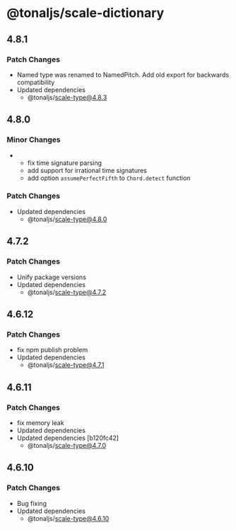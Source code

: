 # @tonaljs/scale-dictionary

## 4.8.1

### Patch Changes

- Named type was renamed to NamedPitch. Add old export for backwards compatibility
- Updated dependencies
  - @tonaljs/scale-type@4.8.3

## 4.8.0

### Minor Changes

- - fix time signature parsing
  - add support for irrational time signatures
  - add option `assumePerfectFifth` to `Chord.detect` function

### Patch Changes

- Updated dependencies
  - @tonaljs/scale-type@4.8.0

## 4.7.2

### Patch Changes

- Unify package versions
- Updated dependencies
  - @tonaljs/scale-type@4.7.2

## 4.6.12

### Patch Changes

- fix npm publish problem
- Updated dependencies
  - @tonaljs/scale-type@4.7.1

## 4.6.11

### Patch Changes

- fix memory leak
- Updated dependencies
- Updated dependencies [b120fc42]
  - @tonaljs/scale-type@4.7.0

## 4.6.10

### Patch Changes

- Bug fixing
- Updated dependencies
  - @tonaljs/scale-type@4.6.10
